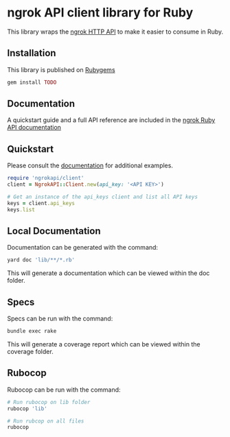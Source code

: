 # ngrok API client library for Ruby

This library wraps the [ngrok HTTP API](https://ngrok.com/docs/api) to make it
easier to consume in Ruby.

## Installation

This library is published on [Rubygems](https://rubygems.org/gems/TODO)

```ruby
gem install TODO
```

## Documentation

A quickstart guide and a full API reference are included in the [ngrok Ruby API documentation](https://ruby-api.docs.ngrok.com)

## Quickstart

Please consult the [documentation](https://python-api.docs.ngrok.com) for additional examples.

```ruby
require 'ngrokapi/client'
client = NgrokAPI::Client.new(api_key: '<API KEY>')

# Get an instance of the api_keys client and list all API keys
keys = client.api_keys
keys.list
```

## Local Documentation

Documentation can be generated with the command:

```sh
yard doc 'lib/**/*.rb'
```

This will generate a documentation which can be viewed within the doc folder.

## Specs

Specs can be run with the command:

```sh
bundle exec rake
```

This will generate a coverage report which can be viewed within the coverage folder.

## Rubocop

Rubocop can be run with the command:

```ruby
# Run rubocop on lib folder
rubocop 'lib'

# Run rubcop on all files
rubocop
```

